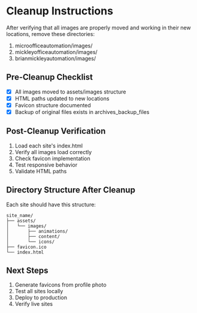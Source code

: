 # Cleanup Instructions

After verifying that all images are properly moved and working in their new locations, remove these directories:

1. microofficeautomation/images/
2. mickleyofficeautomation/images/
3. brianmickleyautomation/images/

## Pre-Cleanup Checklist
- [x] All images moved to assets/images structure
- [x] HTML paths updated to new locations
- [x] Favicon structure documented
- [x] Backup of original files exists in archives_backup_files

## Post-Cleanup Verification
1. Load each site's index.html
2. Verify all images load correctly
3. Check favicon implementation
4. Test responsive behavior
5. Validate HTML paths

## Directory Structure After Cleanup
Each site should have this structure:
```
site_name/
├── assets/
│   └── images/
│       ├── animations/
│       ├── content/
│       └── icons/
├── favicon.ico
└── index.html
```

## Next Steps
1. Generate favicons from profile photo
2. Test all sites locally
3. Deploy to production
4. Verify live sites
